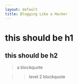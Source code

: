 ```yaml
---
layout: default
title: Blogging Like a Hacker
---
```

# this should be h1

## this should be h2

> a blockquote

> > level 2 blockquote
